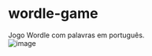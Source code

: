 # wordle-game
Jogo Wordle com palavras em português. <br>
![image](https://user-images.githubusercontent.com/66278680/192843644-7a590ded-d9b5-469b-9466-b5b48fcdf4ab.png)
